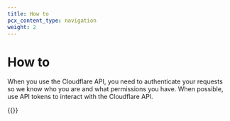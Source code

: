 ```yaml
---
title: How to
pcx_content_type: navigation
weight: 2
---
```


# How to

When you use the Cloudflare API, you need to authenticate your requests so we know who you are and what permissions you have. When possible, use API tokens to interact with the Cloudflare API.

{{<directory-listing>}}